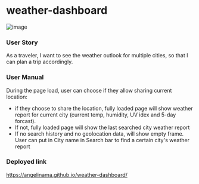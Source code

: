 # weather-dashboard
![image](https://user-images.githubusercontent.com/22566791/88438016-91177200-cdbc-11ea-84f4-db47478bec84.png)

### User Story
As a traveler, I want to see the weather outlook for multiple cities, so that I can plan a trip accordingly.

### User Manual
During the page load, user can choose if they allow sharing current location:
- if they choose to share the location, fully loaded page will show weather report for current city (current temp, humidity, UV idex and 5-day forcast). 
- If not, fully loaded page will show the last searched city weather report
- If no search history and no geolocation data, will show empty frame.
User can put in City name in Search bar to find a certain city's weather report

### Deployed link
https://angelinama.github.io/weather-dashboard/
